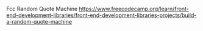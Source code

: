 Fcc Random Quote Machine
https://www.freecodecamp.org/learn/front-end-development-libraries/front-end-development-libraries-projects/build-a-random-quote-machine
